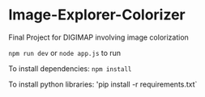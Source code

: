 # Image-Explorer-Colorizer
Final Project for DIGIMAP involving image colorization

`npm run dev` or `node app.js` to run

To install dependencies:
`npm install`

To install python libraries:
'pip install -r requirements.txt`

